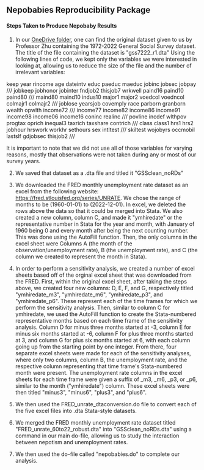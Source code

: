 ## Nepobabies Reproducibility Package
#### Steps Taken to Produce Nepobaby Results

1. In our [OneDrive folder]([url](https://sumailsyr-my.sharepoint.com/personal/rhrabino_syr_edu/_layouts/15/onedrive.aspx?ct=1696616219053&or=OWA%2DNT&cid=87642c6f%2D751b%2Dbfc3%2D8c20%2D489c586e0930&fromShare=true&ga=1&id=%2Fpersonal%2Frhrabino%5Fsyr%5Fedu%2FDocuments%2FECN%20310%20Project)), one can find the original dataset given to us by Professor Zhu containing the 1972-2022 General Social Survey dataset. The title of the file containing the dataset is "gss7222_r1.dta"
Using the following lines of code, we kept only the variables we were interested in looking at, allowing us to reduce the size of the file and the number of irrelevant variables:

keep year rincome age dateintv educ paeduc maeduc jobinc jobsec jobpay ///
jobkeep jobhonor jobinter fndjob2 thisjob7 wrkwell paind16 paind10 paind80 ///
maind80 maind10 indus10 major1 major2 voedcol voedncol colmajr1 colmajr2 ///
joblose yearsjob covemply race parborn granborn wealth opwlth income72 ///
income77 income82 income86 income91 income98 income06 income16 coninc realinc ///
povline incdef wlthpov progtax oprich inequal3 taxrich taxshare contrich ///
class class1 hrs1 hrs2 jobhour hrswork workhr sethours sex intltest ///
skiltest wojobyrs occmobil lastslf gdjobsec thisjob2 ///

It is important to note that we did not use all of those variables for varying reasons, mostly that observations were not taken during any or most of our survey years.


2. We saved that dataset as a .dta file and titled it "GSSclean_noRDs"

3. We downloaded the FRED monthly unemployment rate dataset as an excel from the following website: https://fred.stlouisfed.org/series/UNRATE. We chose the range of months to be (1960-01-01) to (2022-12-01). In excel, we deleted the rows above the data so that it could be merged into Stata. We also created a new column, column C, and made it "ymhiredate" or the representative number in Stata for the year and month, with January of 1960 being 0 and every month after being the next counting number. This was done using the AutoFill function. Then, the only columns in the excel sheet were Columns A (the month of the observation/unemployment rate), B (the unemployment rate), and C (the column we created to represent the month in Stata).

4. In order to perform a sensitivity analysis, we created a number of excel sheets based off of the orginal excel sheet that was downloaded from the FRED. First, within the original excel sheet, after taking the steps above, we created four new columns: D, E, F, and G, respectively titled "ymhiredate_m3", "ymhiredate_m6",	"ymhiredate_p3", and	"ymhiredate_p6". These represent each of the time frames for which we perform the sensitivity analysis. Then, similar to column C for ymhiredate, we used the AutoFill function to create the Stata-numbered representative months based on each time frame of the sensitivity analysis. Column D for minus three months started at -3, column E for minus six months started at -6, column F for plus three months started at 3, and column G for plus six months started at 6, with each column going up from the starting point by one integer. From there, four separate excel sheets were made for each of the sensitivity analyses, where only two columns, column B, the unemployment rate, and the respective column representing that time frame's Stata-numbered month were present. The unemployment rate columns in the excel sheets for each time frame were given a suffix of _m3, _m6, _p3, or _p6, similar to the month ("ymhiredate") column. These excel sheets were then titled "minus3", "minus6", "plus3", and "plus6".


5. We then used the FRED_unrate_dtaconversion.do file to convert each of the five excel files into .dta Stata-style datasets.


6.  We merged the FRED monthly unemployment rate dataset titled "FRED_unrate_60to22_robust.dta" into "GSSclean_noRDs.dta" using a command in our main do-file, allowing us to study the interaction between nepotism and unemployment rates.

7. We then used the do-file called "nepobabies.do" to complete our analysis. 
